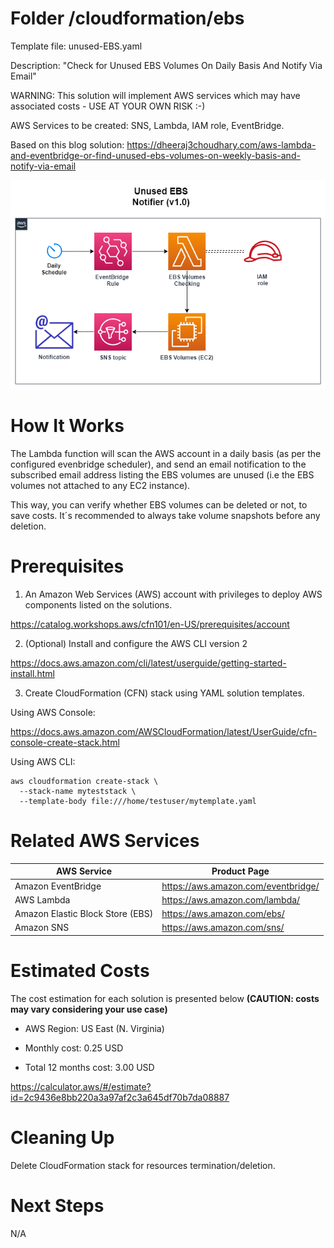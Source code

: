 
# Folder /cloudformation/ebs

Template file: unused-EBS.yaml

Description: "Check for Unused EBS Volumes On Daily Basis And Notify Via Email"

WARNING: This solution will implement AWS services which may have associated costs - USE AT YOUR OWN RISK :-)

AWS Services to be created: SNS, Lambda, IAM role, EventBridge.

Based on this blog solution: https://dheeraj3choudhary.com/aws-lambda-and-eventbridge-or-find-unused-ebs-volumes-on-weekly-basis-and-notify-via-email

![Alt text](../diagrams/unused-ebs.png?raw=true "Diagram Image")

# How It Works

The Lambda function will scan the AWS account in a daily basis (as per the configured evenbridge scheduler), and send an email notification to the subscribed email address listing the EBS volumes are unused (i.e the EBS volumes not attached to any EC2 instance).

This way, you can verify whether EBS volumes can be deleted or not, to save costs. It´s recommended to always take volume snapshots before any deletion.

# Prerequisites

1) An Amazon Web Services (AWS) account with privileges to deploy AWS components listed on the solutions.

https://catalog.workshops.aws/cfn101/en-US/prerequisites/account

2) (Optional) Install and configure the AWS CLI version 2 

https://docs.aws.amazon.com/cli/latest/userguide/getting-started-install.html

3) Create CloudFormation (CFN) stack using YAML solution templates.

Using AWS Console:

https://docs.aws.amazon.com/AWSCloudFormation/latest/UserGuide/cfn-console-create-stack.html


Using AWS CLI:

```
aws cloudformation create-stack \
  --stack-name myteststack \
  --template-body file:///home/testuser/mytemplate.yaml
```

# Related AWS Services

| AWS Service  | Product Page |
| ------------- | ------------- |
| Amazon EventBridge  | https://aws.amazon.com/eventbridge/ |
| AWS Lambda | https://aws.amazon.com/lambda/ |
| Amazon Elastic Block Store (EBS)  | https://aws.amazon.com/ebs/ |
| Amazon SNS | https://aws.amazon.com/sns/|


# Estimated Costs

The cost estimation for each solution is presented below **(CAUTION: costs may vary considering your use case)**

- AWS Region: US East (N. Virginia)

- Monthly cost: 0.25 USD

- Total 12 months cost: 3.00 USD


https://calculator.aws/#/estimate?id=2c9436e8bb220a3a97af2c3a645df70b7da08887

# Cleaning Up

Delete CloudFormation stack for resources termination/deletion.

# Next Steps

N/A
